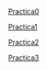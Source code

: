[Practica0](https://nbviewer.jupyter.org/github/Saphira3000/Ciencia_de_Datos/blob/master/p0.ipynb)

[Practica1](https://nbviewer.jupyter.org/github/Saphira3000/Ciencia_de_Datos/blob/master/p1.ipynb)

[Practica2](https://nbviewer.jupyter.org/github/Saphira3000/Ciencia_de_Datos/blob/master/p2.ipynb)

[Practica3](https://nbviewer.jupyter.org/github/Saphira3000/Ciencia_de_Datos/blob/master/p3.ipynb)
